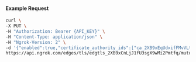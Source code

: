 <!-- Code generated for API Clients. DO NOT EDIT. -->

#### Example Request

```bash
curl \
-X PUT \
-H "Authorization: Bearer {API_KEY}" \
-H "Content-Type: application/json" \
-H "Ngrok-Version: 2" \
-d '{"enabled":true,"certificate_authority_ids":["ca_2XB9xEqUdxifFMvVLtn6BXcEm2S"]}' \
https://api.ngrok.com/edges/tls/edgtls_2XB9xCnLjJ1fU3sgX9wMi2Pmtfq/mutual_tls
```
